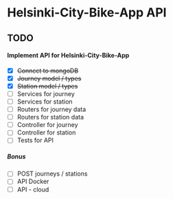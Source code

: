 # Helsinki-City-Bike-App API

## TODO

#### Implement API for Helsinki-City-Bike-App

- [x] ~~Connect to mongoDB~~
- [x] ~~Journey model / types~~
- [x] ~~Station model / types~~
- [ ] Services for journey
- [ ] Services for station
- [ ] Routers for journey data
- [ ] Routers for station data
- [ ] Controller for journey
- [ ] Controller for station
- [ ] Tests for API

##### Bonus

- [ ] POST journeys / stations
- [ ] API Docker
- [ ] API - cloud
